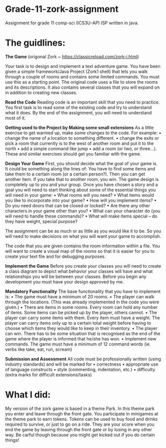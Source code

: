 # Grade-11-zork-assignment
Assignment for grade 11 comp-sci (ICS3U-AP) ISP written in java.

# The guidlines:

**The Game** (origonal Zork ~ https://classicreload.com/zork-i.html)

Your task is to design and implement a text adventure game. You have been given a simple framework/Java Project (Zork1 shell) that lets you walk through a couple of rooms and contains some limited commands. You must use this as a starting point. The original code uses a file to store the rooms and its descriptions. It also contains several classes that you will expand on in addition to creating new classes.

**Read the Code**
Reading code is an important skill that you need to practice. You first task is to read some of the existing code and try to understand what it does. By the end of the assignment, you will need to understand most of it. 

**Getting used to the Project by Making some small extensions** 
As a little exercise to get warmed up, make some changes to the code. For example: 
•	change the name of a location to something different. 
•	change the exits or pick a room that currently is to the west of another room and put it to the north 
•	add a simple command like jump
• 	add a room (or two, or three…). These and similar exercises should get you familiar with the game. 


**Design Your Game** 
First, you should decide what the goal of your game is. It could be something along the lines of: You have to find some items and take them to a certain room (or a certain person?). Then you can get another item. If you take that to another room, you win. The game design is completely up to you and your group.
Once you have chosen a story and a goal you will need to start thinking about some of the essential things you will need in your game:
•	What rooms will you need?
•	What items would you like to incorporate into your game?
•	How will you implement items?
•	Do you need doors that can be closed or locked?
•	Are there any other characters in your game other than you?
•	What can your character do (you will need to handle these commands)?
•	What will make items special – do they have weight, special purpose?

The assignment can be as much or as little as you would like it to be. So you will need to make decisions on what you will want your game to accomplish.

The code that you are given contains the room information within a file. You will want to create a visual map of the rooms so that it is easier for you to create your text file and for debugging purposes.

**Implement the Game** 
Before you create your classes you will need to create a class diagram to depict what behavior your classes will have and what relationships you will be between your classes. Before you begin any development you must have your design approved by me.

**Mandatory Functionality**
The base functionality that you have to implement is: 
•	The game must have a minimum of 20 rooms. 
•	The player can walk through the locations. (This was already implemented in the code you were given.) 
•	There are items in some rooms. Every room can hold any number of items. Some items can be picked up by the player, others cannot. 
•	The player can carry some items with them. Every item must have a weight. The player can carry items only up to a certain total weight before having to choose which items they would like to keep in their inventory.
•	The player can win. There has to be some situation that is recognised as the end of the game where the player is informed that he/she has won. 
•	Implement new commands. The game must have a minimum of 12 command words (ie. verbs like take, eat, run, scream) 


**Submission and Assessment** 
All code must be professionally written (using industry standards) and will be marked for 
•	correctness 
•	appropriate use of language constructs 
•	style (commenting, indentation, etc.) 
•	difficulty (extra marks for difficult extensions/tasks) 

# What I did:
My version of the zork game is based in a theme Park. In this theme park you enter and leave through the front gate. You participate in minigames at the theme park to earn tokens. Tokens can be used to buy food and drinks required to survive, or just to go on a ride. They are your score when you end the game by leaving through the front gate or by losing in any other way. Be carful though because you might get kicked out if you do certain things!
